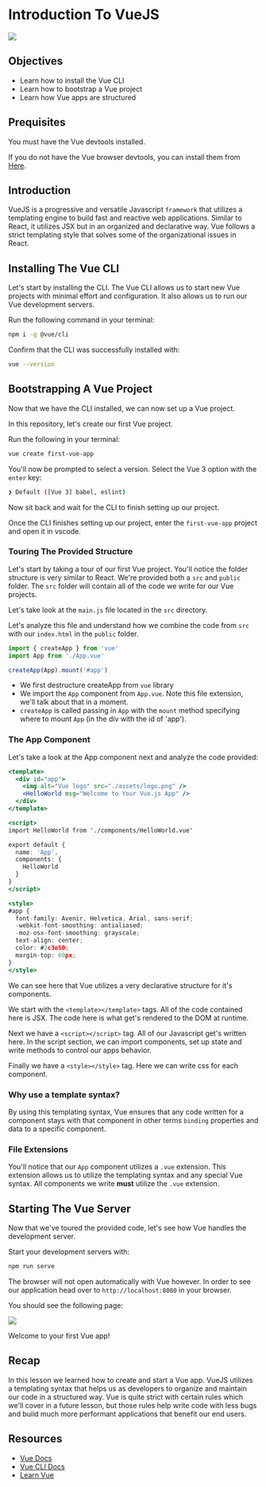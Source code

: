 # Introduction To VueJS

![](https://xpertlab.com/wp-content/uploads/2020/10/1_wFL3csJ96lQpY0IVT9SE3w.jpeg)

## Objectives

- Learn how to install the Vue CLI
- Learn how to bootstrap a Vue project
- Learn how Vue apps are structured

## Prequisites

You must have the Vue devtools installed.

If you do not have the Vue browser devtools, you can install them from [Here](https://chrome.google.com/webstore/detail/vuejs-devtools/nhdogjmejiglipccpnnnanhbledajbpd?hl=en).

## Introduction

VueJS is a progressive and versatile Javascript `framework` that utilizes a templating engine to build fast and reactive web applications. Similar to React, it utilizes JSX but in an organized and declarative way. Vue follows a strict templating style that solves some of the organizational issues in React.

## Installing The Vue CLI

Let's start by installing the CLI. The Vue CLI allows us to start new Vue projects with minimal effort and configuration. It also allows us to run our Vue development servers.

Run the following command in your terminal:

```sh
npm i -g @vue/cli
```

Confirm that the CLI was successfully installed with:

```sh
vue --version
```

## Bootstrapping A Vue Project

Now that we have the CLI installed, we can now set up a Vue project.

In this repository, let's create our first Vue project.

Run the following in your terminal:

```sh
vue create first-vue-app
```

You'll now be prompted to select a version. Select the Vue 3 option with the `enter` key:

```sh
❯ Default ([Vue 3] babel, eslint)
```

Now sit back and wait for the CLI to finish setting up our project.

Once the CLI finishes setting up our project, enter the `first-vue-app` project and open it in vscode.

### Touring The Provided Structure

Let's start by taking a tour of our first Vue project. You'll notice the folder structure is very similar to React. We're provided both a `src` and `public` folder. The `src` folder will contain all of the code we write for our Vue projects.

Let's take look at the `main.js` file located in the `src` directory.

Let's analyze this file and understand how we combine the code from `src` with our `index.html` in the `public` folder.

```js
import { createApp } from 'vue'
import App from './App.vue'

createApp(App).mount('#app')
```

- We first destructure createApp from `vue` library
- We import the `App` component from `App.vue`. Note this file extension, we'll talk about that in a moment.
- `createApp` is called passing in `App` with the `mount` method specifying where to mount `App` (in the div with the id of 'app'). 


### The App Component

Let's take a look at the App component next and analyze the code provided:

```jsx
<template>
  <div id="app">
    <img alt="Vue logo" src="./assets/logo.png" />
    <HelloWorld msg="Welcome to Your Vue.js App" />
  </div>
</template>

<script>
import HelloWorld from './components/HelloWorld.vue'

export default {
  name: 'App',
  components: {
    HelloWorld
  }
}
</script>

<style>
#app {
  font-family: Avenir, Helvetica, Arial, sans-serif;
  -webkit-font-smoothing: antialiased;
  -moz-osx-font-smoothing: grayscale;
  text-align: center;
  color: #2c3e50;
  margin-top: 60px;
}
</style>
```

We can see here that Vue utilizes a very declarative structure for it's components.

We start with the `<template></template>` tags. All of the code contained here is JSX. The code here is what get's rendered to the DOM at runtime.

Next we have a `<script></script>` tag. All of our Javascript get's written here. In the script section, we can import components, set up state and write methods to control our apps behavior.

Finally we have a `<style></style>` tag. Here we can write css for each component.

### Why use a template syntax?

By using this templating syntax, Vue ensures that any code written for a component stays with that component in other terms `binding` properties and data to a specific component.

### File Extensions

You'll notice that our `App` component utilizes a `.vue` extension. This extension allows us to utilize the templating syntax and any special Vue syntax. All components we write **must** utilize the `.vue` extension.

## Starting The Vue Server

Now that we've toured the provided code, let's see how Vue handles the development server.

Start your development servers with:

```sh
npm run serve
```

The browser will not open automatically with Vue however. In order to see our application head over to `http://localhost:8080` in your browser.

You should see the following page:

![](assets/vue-page.png)

Welcome to your first Vue app!

## Recap

In this lesson we learned how to create and start a Vue app. VueJS utilizes a templating syntax that helps us as developers to organize and maintain our code in a structured way. Vue is quite strict with certain rules which we'll cover in a future lesson, but those rules help write code with less bugs and build much more performant applications that benefit our end users.

## Resources

- [Vue Docs](https://vuejs.org/)
- [Vue CLI Docs](https://cli.vuejs.org/)
- [Learn Vue](https://vuejs.org/guide/introduction.html)

